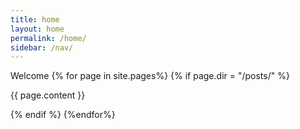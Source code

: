 ```yaml
---
title: home
layout: home
permalink: /home/
sidebar: /nav/
---
```


Welcome
{% for page in  site.pages%}
{% if page.dir = "/posts/" %}

{{ page.content }}

{% endif %}
{%endfor%}